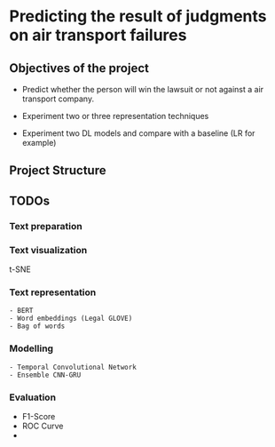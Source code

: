 # Predicting the result of judgments on air transport failures

## Objectives of the project

- Predict whether the person will win the lawsuit or not against a air transport company.
- Experiment two or three representation techniques

- Experiment two DL models and compare with a baseline (LR for example)


## Project Structure

##  TODOs

### Text preparation

### Text visualization

t-SNE


### Text representation
    - BERT
    - Word embeddings (Legal GLOVE)
    - Bag of words

### Modelling
    - Temporal Convolutional Network 
    - Ensemble CNN-GRU

### Evaluation

- F1-Score
- ROC Curve
- 